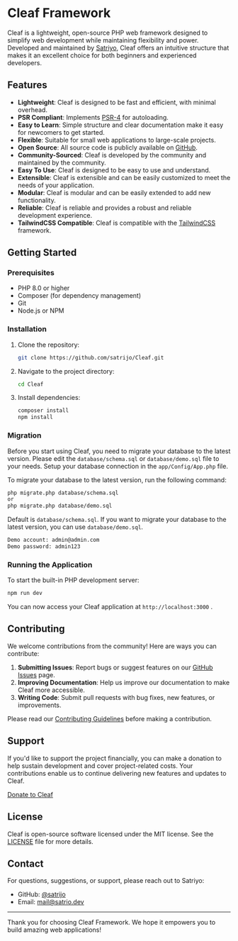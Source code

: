 # Cleaf Framework

Cleaf is a lightweight, open-source PHP web framework designed to simplify web development while maintaining flexibility and power. Developed and maintained by [Satriyo](https://github.com/satrijo), Cleaf offers an intuitive structure that makes it an excellent choice for both beginners and experienced developers.

## Features

- **Lightweight**: Cleaf is designed to be fast and efficient, with minimal overhead.
- **PSR Compliant**: Implements [PSR-4](https://www.php-fig.org/psr/psr-4/) for autoloading.
- **Easy to Learn**: Simple structure and clear documentation make it easy for newcomers to get started.
- **Flexible**: Suitable for small web applications to large-scale projects.
- **Open Source**: All source code is publicly available on [GitHub](https://github.com/satrijo/Cleaf).
- **Community-Sourced**: Cleaf is developed by the community and maintained by the community.
- **Easy To Use**: Cleaf is designed to be easy to use and understand.
- **Extensible**: Cleaf is extensible and can be easily customized to meet the needs of your application.
- **Modular**: Cleaf is modular and can be easily extended to add new functionality.
- **Reliable**: Cleaf is reliable and provides a robust and reliable development experience.
- **TailwindCSS Compatible**: Cleaf is compatible with the [TailwindCSS](https://tailwindcss.com/) framework.

## Getting Started

### Prerequisites

- PHP 8.0 or higher
- Composer (for dependency management)
- Git
- Node.js or NPM

### Installation

1. Clone the repository:
   ```bash
   git clone https://github.com/satrijo/Cleaf.git
   ```

2. Navigate to the project directory:
   ```bash
   cd Cleaf
   ```

3. Install dependencies:
   ```bash
   composer install
   npm install
   ```

### Migration

Before you start using Cleaf, you need to migrate your database to the latest version.
Please edit the `database/schema.sql` or `database/demo.sql` file to your needs.
Setup your database connection in the `app/Config/App.php` file.

To migrate your database to the latest version, run the following command:

```bash
php migrate.php database/schema.sql
or
php migrate.php database/demo.sql
```

Default is `database/schema.sql`. If you want to migrate your database to the latest version, you can use `database/demo.sql`.
```bash
Demo account: admin@admin.com
Demo password: admin123
```

### Running the Application

To start the built-in PHP development server:

```bash
npm run dev
```

You can now access your Cleaf application at `http://localhost:3000` .

## Contributing

We welcome contributions from the community! Here are ways you can contribute:

1. **Submitting Issues**: Report bugs or suggest features on our [GitHub Issues](https://github.com/satrijo/Cleaf/issues) page.
2. **Improving Documentation**: Help us improve our documentation to make Cleaf more accessible.
3. **Writing Code**: Submit pull requests with bug fixes, new features, or improvements.

Please read our [Contributing Guidelines](CONTRIBUTING.md) before making a contribution.

## Support

If you'd like to support the project financially, you can make a donation to help sustain development and cover project-related costs. Your contributions enable us to continue delivering new features and updates to Cleaf.

[Donate to Cleaf](https://trakteer.id/cleaf/tip)

## License

Cleaf is open-source software licensed under the MIT license. See the [LICENSE](LICENSE) file for more details.

## Contact

For questions, suggestions, or support, please reach out to Satriyo:

- GitHub: [@satrijo](https://github.com/satrijo)
- Email: mail@satrio.dev

---

Thank you for choosing Cleaf Framework. We hope it empowers you to build amazing web applications!